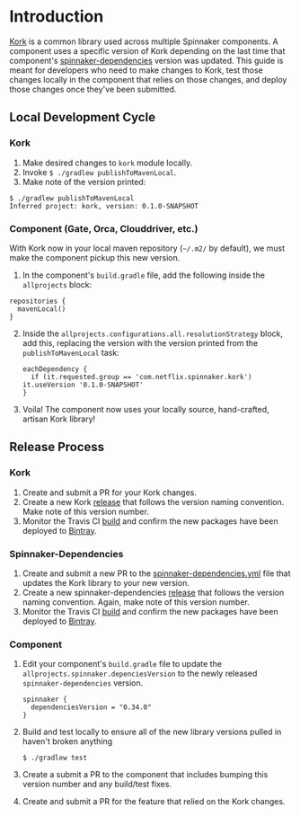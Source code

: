 # Introduction

[Kork](https://github.com/spinnaker/kork) is a common library used across multiple Spinnaker components. A component uses a specific version of Kork depending on the last time that component's [spinnaker-dependencies](https://github.com/spinnaker/spinnaker-dependencies) version was updated. This guide is meant for developers who need to make changes to Kork, test those changes locally in the component that relies on those changes, and deploy those changes once they've been submitted.

## Local Development Cycle
### Kork

1. Make desired changes to `kork` module locally.
2. Invoke `$ ./gradlew publishToMavenLocal`.
3. Make note of the version printed:

```
$ ./gradlew publishToMavenLocal
Inferred project: kork, version: 0.1.0-SNAPSHOT
```

### Component (Gate, Orca, Clouddriver, etc.)

With Kork now in your local maven repository (`~/.m2/` by default), we must make the component pickup this new version.

1.  In the component's `build.gradle` file, add the following inside the `allprojects` block:

```
repositories {
  mavenLocal()
}
```

2. Inside the `allprojects.configurations.all.resolutionStrategy` block, add this, replacing the version with the version printed from the `publishToMavenLocal` task:

    ```
    eachDependency {
      if (it.requested.group == 'com.netflix.spinnaker.kork') it.useVersion '0.1.0-SNAPSHOT'
    }
    ```

3. Voila! The component now uses your locally source, hand-crafted, artisan Kork library!

## Release Process

### Kork
1. Create and submit a PR for your Kork changes.
2. Create a new Kork [release](https://github.com/spinnaker/kork/releases) that follows the version naming convention. Make note of this version number.
3. Monitor the Travis CI [build](https://travis-ci.org/spinnaker/kork) and confirm the new packages have been deployed to [Bintray](https://bintray.com/spinnaker/spinnaker/kork/view).

### Spinnaker-Dependencies
1. Create and submit a new PR to the [spinnaker-dependencies.yml](https://github.com/spinnaker/spinnaker-dependencies/blob/master/src/spinnaker-dependencies.yml) file that updates the Kork library to your new version.
2. Create a new spinnaker-dependencies [release](https://github.com/spinnaker/spinnaker-dependencies/releases) that follows the version naming convention. Again, make note of this version number.
3. Monitor the Travis CI [build](https://travis-ci.org/spinnaker/spinnaker-dependencies) and confirm the new packages have been deployed to [Bintray](https://bintray.com/spinnaker/spinnaker/spinnaker-dependencies/view).

### Component
1. Edit your component's `build.gradle` file to update the `allprojects.spinnaker.depenciesVersion` to the newly released `spinnaker-dependencies` version.

    ```
    spinnaker {
      dependenciesVersion = "0.34.0"
    }
    ```
2. Build and test locally to ensure all of the new library versions pulled in haven't broken anything

    ```
    $ ./gradlew test
    ```

3. Create a submit a PR to the component that includes bumping this version number and any build/test fixes.
4. Create and submit a PR for the feature that relied on the Kork changes.

